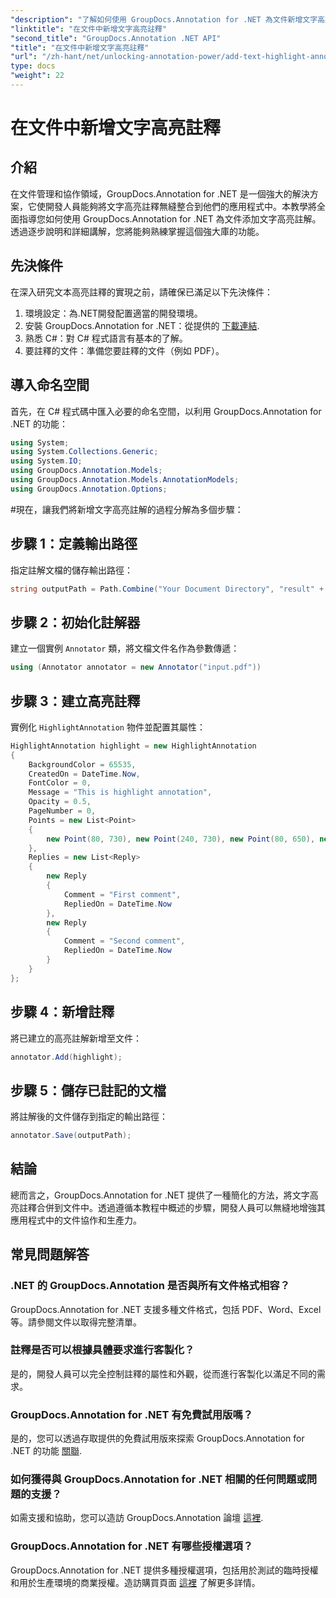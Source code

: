 ```yaml
---
"description": "了解如何使用 GroupDocs.Annotation for .NET 為文件新增文字高亮註解。透過這項全面的功能，增強協作和生產力。"
"linktitle": "在文件中新增文字高亮註釋"
"second_title": "GroupDocs.Annotation .NET API"
"title": "在文件中新增文字高亮註釋"
"url": "/zh-hant/net/unlocking-annotation-power/add-text-highlight-annotation/"
type: docs
"weight": 22
---
```


# 在文件中新增文字高亮註釋

## 介紹
在文件管理和協作領域，GroupDocs.Annotation for .NET 是一個強大的解決方案，它使開發人員能夠將文字高亮註釋無縫整合到他們的應用程式中。本教學將全面指導您如何使用 GroupDocs.Annotation for .NET 為文件添加文字高亮註解。透過逐步說明和詳細講解，您將能夠熟練掌握這個強大庫的功能。
## 先決條件
在深入研究文本高亮註釋的實現之前，請確保已滿足以下先決條件：
1. 環境設定：為.NET開發配置適當的開發環境。
2. 安裝 GroupDocs.Annotation for .NET：從提供的 [下載連結](https://releases。groupdocs.com/annotation/net/).
3. 熟悉 C#：對 C# 程式語言有基本的了解。
4. 要註釋的文件：準備您要註釋的文件（例如 PDF）。

## 導入命名空間
首先，在 C# 程式碼中匯入必要的命名空間，以利用 GroupDocs.Annotation for .NET 的功能：
```csharp
using System;
using System.Collections.Generic;
using System.IO;
using GroupDocs.Annotation.Models;
using GroupDocs.Annotation.Models.AnnotationModels;
using GroupDocs.Annotation.Options;
```
#現在，讓我們將新增文字高亮註解的過程分解為多個步驟：
## 步驟 1：定義輸出路徑
指定註解文檔的儲存輸出路徑：
```csharp
string outputPath = Path.Combine("Your Document Directory", "result" + Path.GetExtension("input.pdf"));
```
## 步驟 2：初始化註解器
建立一個實例 `Annotator` 類，將文檔文件名作為參數傳遞：
```csharp
using (Annotator annotator = new Annotator("input.pdf"))
```
## 步驟 3：建立高亮註釋
實例化 `HighlightAnnotation` 物件並配置其屬性：
```csharp
HighlightAnnotation highlight = new HighlightAnnotation
{
    BackgroundColor = 65535,
    CreatedOn = DateTime.Now,
    FontColor = 0,
    Message = "This is highlight annotation",
    Opacity = 0.5,
    PageNumber = 0,
    Points = new List<Point>
    {
        new Point(80, 730), new Point(240, 730), new Point(80, 650), new Point(240, 650)
    },
    Replies = new List<Reply>
    {
        new Reply
        {
            Comment = "First comment",
            RepliedOn = DateTime.Now
        },
        new Reply
        {
            Comment = "Second comment",
            RepliedOn = DateTime.Now
        }
    }
};
```
## 步驟 4：新增註釋
將已建立的高亮註解新增至文件：
```csharp
annotator.Add(highlight);
```
## 步驟 5：儲存已註記的文檔
將註解後的文件儲存到指定的輸出路徑：
```csharp
annotator.Save(outputPath);
```

## 結論
總而言之，GroupDocs.Annotation for .NET 提供了一種簡化的方法，將文字高亮註釋合併到文件中。透過遵循本教程中概述的步驟，開發人員可以無縫地增強其應用程式中的文件協作和生產力。
## 常見問題解答
### .NET 的 GroupDocs.Annotation 是否與所有文件格式相容？
GroupDocs.Annotation for .NET 支援多種文件格式，包括 PDF、Word、Excel 等。請參閱文件以取得完整清單。
### 註釋是否可以根據具體要求進行客製化？
是的，開發人員可以完全控制註釋的屬性和外觀，從而進行客製化以滿足不同的需求。
### GroupDocs.Annotation for .NET 有免費試用版嗎？
是的，您可以透過存取提供的免費試用版來探索 GroupDocs.Annotation for .NET 的功能 [關聯](https://releases。groupdocs.com/).
### 如何獲得與 GroupDocs.Annotation for .NET 相關的任何問題或問題的支援？
如需支援和協助，您可以造訪 GroupDocs.Annotation 論壇 [這裡](https://forum。groupdocs.com/c/annotation/10).
### GroupDocs.Annotation for .NET 有哪些授權選項？
GroupDocs.Annotation for .NET 提供多種授權選項，包括用於測試的臨時授權和用於生產環境的商業授權。造訪購買頁面 [這裡](https://purchase.groupdocs.com/buy) 了解更多詳情。